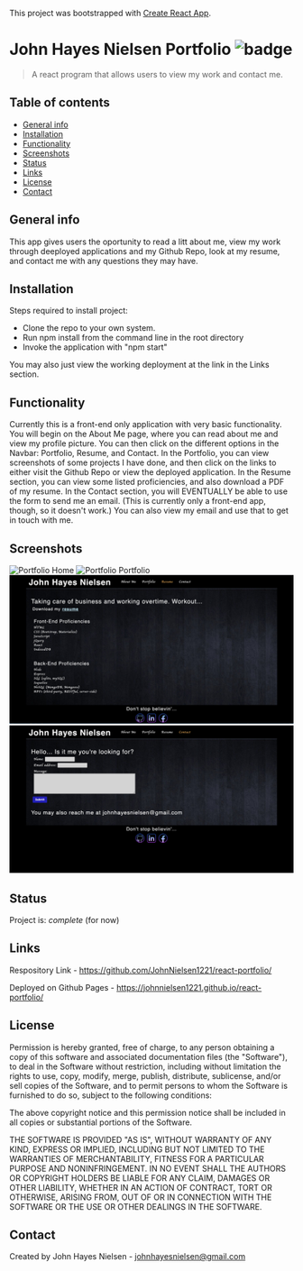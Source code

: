 This project was bootstrapped with [Create React App](https://github.com/facebook/create-react-app).

# John Hayes Nielsen Portfolio ![badge](https://img.shields.io/badge/license-MIT-blue)
>A react program that allows users to view my work and contact me.

## Table of contents
* [General info](#general-info)
* [Installation](#installation)
* [Functionality](#functionality)
* [Screenshots](#screenshots)
* [Status](#status)
* [Links](#links)
* [License](#license)
* [Contact](#contact)

## General info
This app gives users the oportunity to read a litt about me, view my work through deeployed applications and my Github Repo, look at my resume, and contact me with any questions they may have.

## Installation
Steps required to install project:

- Clone the repo to your own system.
- Run npm install from the command line in the root directory
- Invoke the application with "npm start"

You may also just view the working deployment at the link in the Links section.

## Functionality
Currently this is a front-end only application with very basic functionality. You will begin on the About Me page, where you can read about me and view my profile picture. You can then click on the different options in the Navbar: Portfolio, Resume, and Contact. In the Portfolio, you can view screenshots of some projects I have done, and then click on the links to either visit the Github Repo or view the deployed application. In the Resume section, you can view some listed proficiencies, and also download a PDF of my resume. In the Contact section, you will EVENTUALLY be able to use the form to send me an email. (This is currently only a front-end app, though, so it doesn't work.) You can also view my email and use that to get in touch with me.

## Screenshots
![Portfolio Home](src/assets/react-portfolio-ss-1.png)
![Portfolio Portfolio](src/assets/react-portfolio-ss-2.png)
![Portfolio Resume](src/assets/react-portfolio-ss-3.png)
![Portfolio Contact](src/assets/react-portfolio-ss-4.png)

## Status
Project is: _complete_ (for now)

## Links
Respository Link - https://github.com/JohnNielsen1221/react-portfolio/

Deployed on Github Pages - https://johnnielsen1221.github.io/react-portfolio/


## License
Permission is hereby granted, free of charge, to any person obtaining a copy of this software and associated documentation files (the "Software"), to deal in the Software without restriction, including without limitation the rights to use, copy, modify, merge, publish, distribute, sublicense, and/or sell copies of the Software, and to permit persons to whom the Software is furnished to do so, subject to the following conditions:

The above copyright notice and this permission notice shall be included in all copies or substantial portions of the Software.

THE SOFTWARE IS PROVIDED "AS IS", WITHOUT WARRANTY OF ANY KIND, EXPRESS OR IMPLIED, INCLUDING BUT NOT LIMITED TO THE WARRANTIES OF MERCHANTABILITY, FITNESS FOR A PARTICULAR PURPOSE AND NONINFRINGEMENT. IN NO EVENT SHALL THE AUTHORS OR COPYRIGHT HOLDERS BE LIABLE FOR ANY CLAIM, DAMAGES OR OTHER LIABILITY, WHETHER IN AN ACTION OF CONTRACT, TORT OR OTHERWISE, ARISING FROM, OUT OF OR IN CONNECTION WITH THE SOFTWARE OR THE USE OR OTHER DEALINGS IN THE SOFTWARE.

## Contact

Created by John Hayes Nielsen - johnhayesnielsen@gmail.com